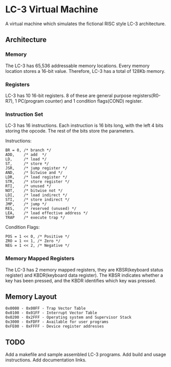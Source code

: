 
# LC-3 Virtual Machine

A virtual machine which simulates the fictional RISC style LC-3 architecture.


## Architecture
### Memory
The LC-3 has 65,536 addressable memory locations. Every memory location stores a 16-bit value.
Therefore, LC-3 has a total of 128Kb memory.


### Registers
LC-3 has 10 16-bit registers.
8 of these are general purpose registers(R0-R7), 1 PC(program counter) and
1 condition flags(COND) register.

### Instruction Set
LC-3 has 16 instructions. Each instruction is 16 bits long, with the left 4 bits storing the opcode.
The rest of the bits store the parameters.

Instructions:

    BR = 0, /* branch */
    ADD,    /* add  */
    LD,     /* load */
    ST,     /* store */
    JSR,    /* jump register */
    AND,    /* bitwise and */
    LDR,    /* load register */
    STR,    /* store register */
    RTI,    /* unused */
    NOT,    /* bitwise not */
    LDI,    /* load indirect */
    STI,    /* store indirect */
    JMP,    /* jump */
    RES,    /* reserved (unused) */
    LEA,    /* load effective address */
    TRAP    /* execute trap */

Condition Flags:
    
    POS = 1 << 0, /* Positive */
    ZRO = 1 << 1, /* Zero */
    NEG = 1 << 2, /* Negative */

### Memory Mapped Registers
The LC-3 has 2 memory mapped registers, they are
KBSR(keyboard status register) and KBDR(keyboard data register).
The KBSR indicates whether a key has been pressed, and the KBDR 
identifies which key was pressed.

## Memory Layout
    0x0000 - 0x00FF - Trap Vector Table
    0x0100 - 0x01FF - Interrupt Vector Table
    0x0200 - 0x2FFF - Operating system and Supervisor Stack
    0x3000 - 0xFDFF - Available for user programs
    0xFE00 - 0xFFFF - Device register addresses

## TODO
Add a makefile and sample assembled LC-3 programs.
Add build and usage instructions.
Add documentation links. 
